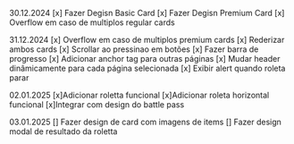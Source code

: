 30.12.2024
    [x] Fazer Degisn Basic Card 
    [x] Fazer Degisn Premium Card
    [x] Overflow em caso de multiplos regular cards

31.12.2024
    [x] Overflow em caso de multiplos premium cards
    [x] Rederizar ambos cards
    [x] Scrollar ao pressinao em botões
    [x] Fazer barra de progresso
    [x] Adicionar anchor tag para outras páginas
    [x] Mudar header dinâmicamente para cada página selecionada
    [x] Exibir alert quando roleta parar

02.01.2025
    [x]Adicionar roletta funcional
    [x]Adicionar roleta horizontal funcional
    [x]Integrar com design do battle pass

03.01.2025
    [] Fazer design de card com imagens de items
    [] Fazer design modal de resultado da roletta